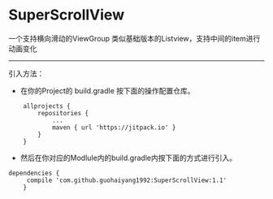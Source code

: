 # SuperScrollView
一个支持横向滑动的ViewGroup 类似基础版本的Listview，支持中间的item进行动画变化


---

引入方法：

 - 在你的Project的 build.gradle 按下面的操作配置仓库。
```
	allprojects {
		repositories {
			...
			maven { url 'https://jitpack.io' }
		}
	}
```

 - 然后在你对应的Modlule内的build.gradle内按下面的方式进行引入。

	

```
dependencies {
     compile 'com.github.guohaiyang1992:SuperScrollView:1.1'
	}
```
